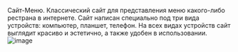 Сайт-Меню. Классический сайт для представления меню какого-либо рестрана в интернете. 
Сайт написан специально под три вида устройств: компьютер, планшет, телефон. На всех видах устройств сайт выглядит красиво и эстетично, а также удобен в использовании.
![image](https://github.com/sermanber/menu/assets/154537447/59aab1e7-d0ba-4919-a256-d79abfe75621)
